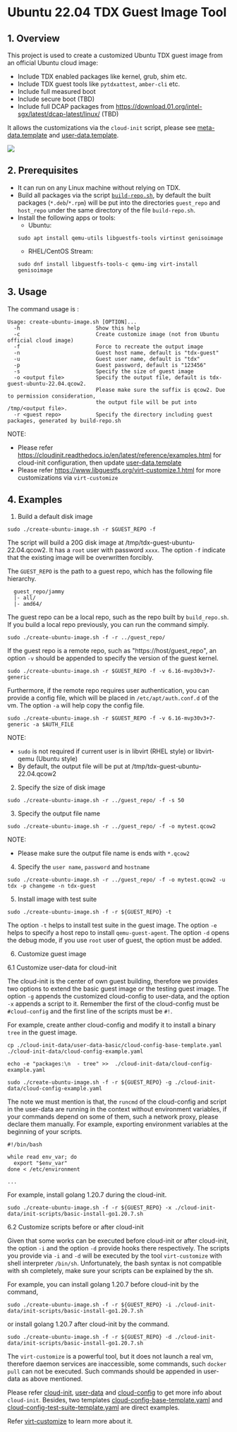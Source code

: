 # Ubuntu 22.04 TDX Guest Image Tool

## 1. Overview

This project is used to create a customized Ubuntu TDX guest image from an official Ubuntu cloud image:
- Include TDX enabled packages like kernel, grub, shim etc.
- Include TDX guest tools like `pytdxattest`, `amber-cli` etc.
- Include full measured boot
- Include secure boot (TBD)
- Include full DCAP packages from https://download.01.org/intel-sgx/latest/dcap-latest/linux/ (TBD)

It allows the customizations via the `cloud-init` script, please see [meta-data.template](cloud-init-data/meta-data.template) and [user-data.template](cloud-init-data/user-data.template).

![](/doc/create-ubunt-guest-image.png)

## 2. Prerequisites

- It can run on any Linux machine without relying on TDX.
- Build all packages via the script [`build-repo.sh`](../build-repo.sh), by default the built packages (`*.deb`/`*.rpm`) will be put into the directories `guest_repo` and `host_repo` under the same directory of the file `build-repo.sh`.
- Install the following apps or tools:
  - Ubuntu:
  ```
  sudo apt install qemu-utils libguestfs-tools virtinst genisoimage
  ```
  - RHEL/CentOS Stream:
  ```
  sudo dnf install libguestfs-tools-c qemu-img virt-install genisoimage
  ```

## 3. Usage

  The command usage is :

  ```
  Usage: create-ubuntu-image.sh [OPTION]...
    -h                        Show this help
    -c                        Create customize image (not from Ubuntu official cloud image)
    -f                        Force to recreate the output image
    -n                        Guest host name, default is "tdx-guest"
    -u                        Guest user name, default is "tdx"
    -p                        Guest password, default is "123456"
    -s                        Specify the size of guest image
    -o <output file>          Specify the output file, default is tdx-guest-ubuntu-22.04.qcow2.
                              Please make sure the suffix is qcow2. Due to permission consideration,
                              the output file will be put into /tmp/<output file>.
    -r <guest repo>           Specify the directory including guest packages, generated by build-repo.sh
  ```

  NOTE:
  - Please refer https://cloudinit.readthedocs.io/en/latest/reference/examples.html for cloud-init configuration, then update [user-data.template](./cloud-init-data/user-data.template)
  - Please refer https://www.libguestfs.org/virt-customize.1.html for more customizations via `virt-customize`

## 4. Examples

1. Build a default disk image
  
  ```
  sudo ./create-ubuntu-image.sh -r $GUEST_REPO -f
  ```
  The script will build a 20G disk image at /tmp/tdx-guest-ubuntu-22.04.qcow2. It has a `root` user with password `xxxx`. The option `-f` indicate that the existing image will be overwritten forcibly.

  The `GUEST_REPO` is the path to a guest repo, which has the following file hierarchy.

  ```
    guest_repo/jammy
    |- all/
    |- amd64/
  ```

  The guest repo can be a local repo, such as the repo built by `build_repo.sh`. If you build a local repo previously, you can run the command simply.

  ```
  sudo ./create-ubuntu-image.sh -f -r ../guest_repo/
  ```

  
  If the guest repo is a remote repo, such as "https://host/guest_repo", an option `-v` should be appended to specify the version of the guest kernel.

  ```
  sudo ./create-ubuntu-image.sh -r $GUEST_REPO -f -v 6.16-mvp30v3+7-generic
  ```

  Furthermore, if the remote repo requires user authentication, you can provide a config file, which will be placed in `/etc/apt/auth.conf.d` of the vm. The option `-a` will help copy the config file.

  ```
  sudo ./create-ubuntu-image.sh -r $GUEST_REPO -f -v 6.16-mvp30v3+7-generic -a $AUTH_FILE
  ```

  NOTE:
  - `sudo` is not required if current user is in libvirt (RHEL style) or libvirt-qemu (Ubuntu style)
  - By default, the output file will be put at /tmp/tdx-guest-ubuntu-22.04.qcow2


2. Specify the size of disk image

  ```
  sudo ./create-ubuntu-image.sh -r ../guest_repo/ -f -s 50
  ```



3. Specify the output file name

  ```
  sudo ./create-ubuntu-image.sh -r ../guest_repo/ -f -o mytest.qcow2
  ```
  NOTE:
  - Please make sure the output file name is ends with `*.qcow2`


4. Specify the `user name`, `password` and `hostname`

  ```
  sudo ./create-ubuntu-image.sh -r ../guest_repo/ -f -o mytest.qcow2 -u tdx -p changeme -n tdx-guest
  ```

5. Install image with test suite

  ```
  sudo ./create-ubuntu-image.sh -f -r ${GUEST_REPO} -t
  ```
  The option `-t` helps to install test suite in the guest image. The option `-e` helps to specify a host repo to install `qemu-guest-agent`. The option `-d` opens the debug mode, if you use `root` user of guest, the option must be added.

6. Customize guest image

6.1 Customize user-data for cloud-init

The cloud-init is the center of own guest building, therefore we provides two options to extend the basic guest image or the testing guest image. The option `-g` appends the customized cloud-config to user-data, and the option `-x` appends a script to it. Remember the first of the cloud-config must be `#cloud-config` and the first line of the scripts must be `#!`. 

For example, create anther cloud-config and modify it to install a binary `tree` in the guest image.

```
cp ./cloud-init-data/user-data-basic/cloud-config-base-template.yaml ./cloud-init-data/cloud-config-example.yaml

echo -e "packages:\n  - tree" >>  ./cloud-init-data/cloud-config-example.yaml

sudo ./create-ubuntu-image.sh -f -r ${GUEST_REPO} -g ./cloud-init-data/cloud-config-example.yaml
```


The note we must mention is that, the `runcmd` of the cloud-config and script in the user-data are running in the context without environment variables, if your commands depend on some of them, such a network proxy, please declare them manually. For example, exporting environment variables at the beginning of your scripts.

```
#!/bin/bash

while read env_var; do
  export "$env_var"
done < /etc/environment

...
```

For example, install golang 1.20.7 during the cloud-init.

```
sudo ./create-ubuntu-image.sh -f -r ${GUEST_REPO} -x ./cloud-init-data/init-scripts/basic-install-go1.20.7.sh
```




6.2 Customize scripts before or after cloud-init

Given that some works can be executed before cloud-init or after cloud-init, the option `-i` and the option `-d` provide hooks there respectively. The scripts you provide via `-i` and `-d` will be executed by the tool `virt-customize` with shell interpreter `/bin/sh`. Unfortunately, the bash syntax is not compatible with sh completely, make sure your scripts can be explained by the sh. 

For example, you can install golang 1.20.7 before cloud-init by the command, 

```
sudo ./create-ubuntu-image.sh -f -r ${GUEST_REPO} -i ./cloud-init-data/init-scripts/basic-install-go1.20.7.sh
```

or install golang 1.20.7 after cloud-init by the command.

```
sudo ./create-ubuntu-image.sh -f -r ${GUEST_REPO} -d ./cloud-init-data/init-scripts/basic-install-go1.20.7.sh
```

The `virt-customize` is a powerful tool, but it does not launch a real vm, therefore daemon services are inaccessible, some commands, such `docker pull` can not be executed. Such commands should be appended in user-data as above mentioned.

Please refer [cloud-init](https://cloudinit.readthedocs.io/en/latest/), [user-data](https://cloudinit.readthedocs.io/en/latest/explanation/format.html#) and [cloud-config](https://cloudinit.readthedocs.io/en/latest/reference/modules.html) to get more info about `cloud-init`. Besides, two templates [cloud-config-base-template.yaml](build/ubuntu-22.04/guest-image/cloud-init-data/user-data-basic/cloud-config-base-template.yaml) and [cloud-config-test-suite-template.yaml](build/ubuntu-22.04/guest-image/cloud-init-data/user-data-customized/cloud-config-test-suite-template.yaml) are direct examples.

Refer [virt-customize](https://www.libguestfs.org/virt-customize.1.html) to learn more about it.
